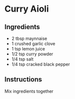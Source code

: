 # Curry Aioli

## Ingredients
- 2 tbsp maynnaise
- 1 crushed garlic clove
- 1 tsp lemon juice
- 1/2 tsp curry powder
- 1/4 tsp salt
- 1/4 tsp cracked black pepper

## Instructions
Mix ingredients together
